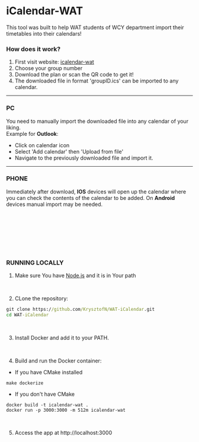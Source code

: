 # iCalendar-WAT

This tool was built to help WAT students of WCY department import their timetables into their calendars!

### How does it work?
1. First visit website: [icalendar-wat](https://wat-icalendar.onrender.com/)
2. Choose your group number
3. Download the plan or scan the QR code to get it!
4. The downloaded file in format 'groupID.ics' can be imported to any calendar.

---
### PC
You need to manually import the downloaded file into any calendar of your liking. 
<br/>
Example for **Outlook**:
- Click on calendar icon
- Select 'Add calendar' then 'Upload from file'
- Navigate to the previously downloaded file and import it.

---
### PHONE
Immediately after download,  **IOS** devices will open up the calendar where you can check the contents of the calendar to be added.
On **Android** devices manual import may be needed. 

<br/>
<br/>
<br/>
<br/>
<br/>
<br/>

### RUNNING LOCALLY
1. Make sure You have [Node.js](https://nodejs.org/en/download) and it is in Your path
<br/>

2. CLone the repository:
```cmd
git clone https://github.com/KrysztofN/WAT-iCalendar.git
cd WAT-iCalendar
```
<br/>

3. Install Docker and add it to your PATH.
<br/>

4. Build and run the Docker container:
- If you have CMake installed
```console
make dockerize
``` 
- If you don't have CMake
```console
docker build -t icalendar-wat .
docker run -p 3000:3000 -m 512m icalendar-wat
```
<br/>

5. Access the app at http://localhost:3000 



